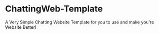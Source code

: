 # ChattingWeb-Template
A Very Simple Chatting Website Template for you to use and make you're Website Better!
